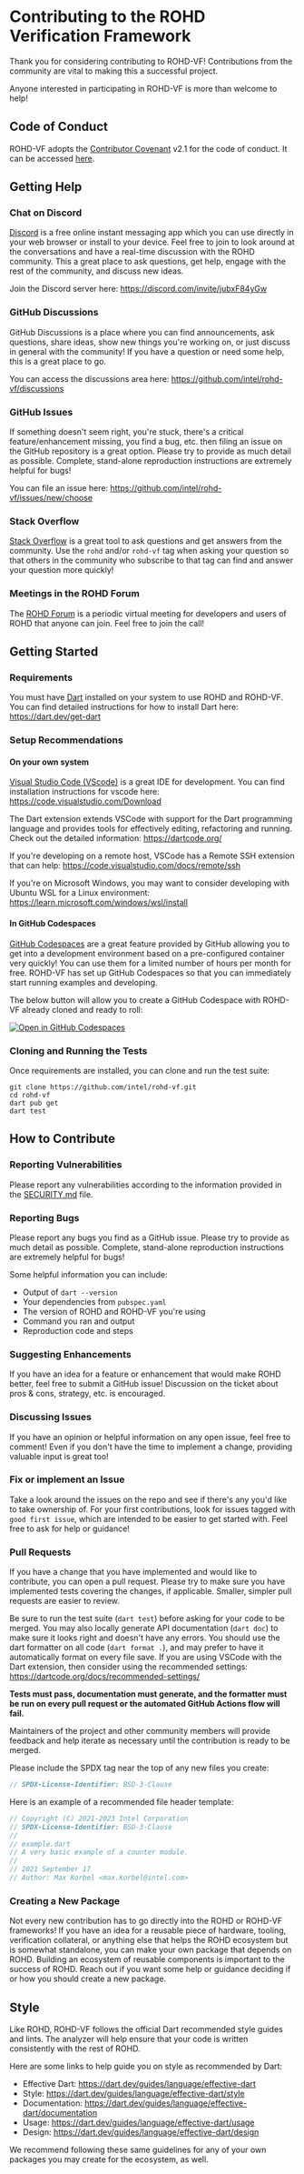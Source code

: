 # Contributing to the ROHD Verification Framework

Thank you for considering contributing to ROHD-VF! Contributions from the community are vital to making this a successful project.

Anyone interested in participating in ROHD-VF is more than welcome to help!

## Code of Conduct

ROHD-VF adopts the [Contributor Covenant](https://www.contributor-covenant.org/) v2.1 for the code of conduct. It can be accessed [here](CODE_OF_CONDUCT.md).

## Getting Help

### Chat on Discord

[Discord](https://discord.com/) is a free online instant messaging app which you can use directly in your web browser or install to your device. Feel free to join to look around at the conversations and have a real-time discussion with the ROHD community. This a great place to ask questions, get help, engage with the rest of the community, and discuss new ideas.

Join the Discord server here: <https://discord.com/invite/jubxF84yGw>

### GitHub Discussions

GitHub Discussions is a place where you can find announcements, ask questions, share ideas, show new things you're working on, or just discuss in general with the community! If you have a question or need some help, this is a great place to go.

You can access the discussions area here: <https://github.com/intel/rohd-vf/discussions>

### GitHub Issues

If something doesn't seem right, you're stuck, there's a critical feature/enhancement missing, you find a bug, etc. then filing an issue on the GitHub repository is a great option. Please try to provide as much detail as possible. Complete, stand-alone reproduction instructions are extremely helpful for bugs!

You can file an issue here: <https://github.com/intel/rohd-vf/issues/new/choose>

### Stack Overflow

[Stack Overflow](https://stackoverflow.com/) is a great tool to ask questions and get answers from the community. Use the `rohd` and/or `rohd-vf` tag when asking your question so that others in the community who subscribe to that tag can find and answer your question more quickly!

### Meetings in the ROHD Forum

The [ROHD Forum](https://intel.github.io/rohd-website/forum/rohd-forum/) is a periodic virtual meeting for developers and users of ROHD that anyone can join. Feel free to join the call!

## Getting Started

### Requirements

You must have [Dart](https://dart.dev/) installed on your system to use ROHD and ROHD-VF. You can find detailed instructions for how to install Dart here:
<https://dart.dev/get-dart>

### Setup Recommendations

#### On your own system

[Visual Studio Code (VScode)](https://code.visualstudio.com/) is a great IDE for development. You can find installation instructions for vscode here: <https://code.visualstudio.com/Download>

The Dart extension extends VSCode with support for the Dart programming language and provides tools for effectively editing, refactoring and running. Check out the detailed information: <https://dartcode.org/>

If you're developing on a remote host, VSCode has a Remote SSH extension that can help: <https://code.visualstudio.com/docs/remote/ssh>

If you're on Microsoft Windows, you may want to consider developing with Ubuntu WSL for a Linux environment: <https://learn.microsoft.com/windows/wsl/install>

#### In GitHub Codespaces

[GitHub Codespaces](https://github.com/features/codespaces) are a great feature provided by GitHub allowing you to get into a development environment based on a pre-configured container very quickly! You can use them for a limited number of hours per month for free. ROHD-VF has set up GitHub Codespaces so that you can immediately start running examples and developing.

The below button will allow you to create a GitHub Codespace with ROHD-VF already cloned and ready to roll:

[![Open in GitHub Codespaces](https://github.com/codespaces/badge.svg)](https://github.com/codespaces/new?hide_repo_select=true&ref=main&repo=426054568)

### Cloning and Running the Tests

Once requirements are installed, you can clone and run the test suite:

```shell
git clone https://github.com/intel/rohd-vf.git
cd rohd-vf
dart pub get
dart test
```

## How to Contribute

### Reporting Vulnerabilities

Please report any vulnerabilities according to the information provided in the [SECURITY.md](SECURITY.md) file.

### Reporting Bugs

Please report any bugs you find as a GitHub issue. Please try to provide as much detail as possible. Complete, stand-alone reproduction instructions are extremely helpful for bugs!

Some helpful information you can include:

* Output of `dart --version`
* Your dependencies from `pubspec.yaml`
* The version of ROHD and ROHD-VF you're using
* Command you ran and output
* Reproduction code and steps

### Suggesting Enhancements

If you have an idea for a feature or enhancement that would make ROHD better, feel free to submit a GitHub issue! Discussion on the ticket about pros & cons, strategy, etc. is encouraged.

### Discussing Issues

If you have an opinion or helpful information on any open issue, feel free to comment! Even if you don't have the time to implement a change, providing valuable input is great too!

### Fix or implement an Issue

Take a look around the issues on the repo and see if there's any you'd like to take ownership of. For your first contributions, look for issues tagged with `good first issue`, which are intended to be easier to get started with. Feel free to ask for help or guidance!

### Pull Requests

If you have a change that you have implemented and would like to contribute, you can open a pull request. Please try to make sure you have implemented tests covering the changes, if applicable. Smaller, simpler pull requests are easier to review.

Be sure to run the test suite (`dart test`) before asking for your code to be merged. You may also locally generate API documentation (`dart doc`) to make sure it looks right and doesn't have any errors. You should use the dart formatter on all code (`dart format .`), and may prefer to have it automatically format on every file save. If you are using VSCode with the Dart extension, then consider using the recommended settings: <https://dartcode.org/docs/recommended-settings/>

**Tests must pass, documentation must generate, and the formatter must be run on every pull request or the automated GitHub Actions flow will fail.**

Maintainers of the project and other community members will provide feedback and help iterate as necessary until the contribution is ready to be merged.

Please include the SPDX tag near the top of any new files you create:

```dart
// SPDX-License-Identifier: BSD-3-Clause
```

Here is an example of a recommended file header template:

```dart
// Copyright (C) 2021-2023 Intel Corporation
// SPDX-License-Identifier: BSD-3-Clause
//
// example.dart
// A very basic example of a counter module.
//
// 2021 September 17
// Author: Max Korbel <max.korbel@intel.com>
```

### Creating a New Package

Not every new contribution has to go directly into the ROHD or ROHD-VF frameworks! If you have an idea for a reusable piece of hardware, tooling, verification collateral, or anything else that helps the ROHD ecosystem but is somewhat standalone, you can make your own package that depends on ROHD. Building an ecosystem of reusable components is important to the success of ROHD. Reach out if you want some help or guidance deciding if or how you should create a new package.

## Style

Like ROHD, ROHD-VF follows the official Dart recommended style guides and lints. The analyzer will help ensure that your code is written consistently with the rest of ROHD.

Here are some links to help guide you on style as recommended by Dart:

* Effective Dart: <https://dart.dev/guides/language/effective-dart>
* Style: <https://dart.dev/guides/language/effective-dart/style>
* Documentation: <https://dart.dev/guides/language/effective-dart/documentation>
* Usage: <https://dart.dev/guides/language/effective-dart/usage>
* Design: <https://dart.dev/guides/language/effective-dart/design>

We recommend following these same guidelines for any of your own packages you may create for the ecosystem, as well.
